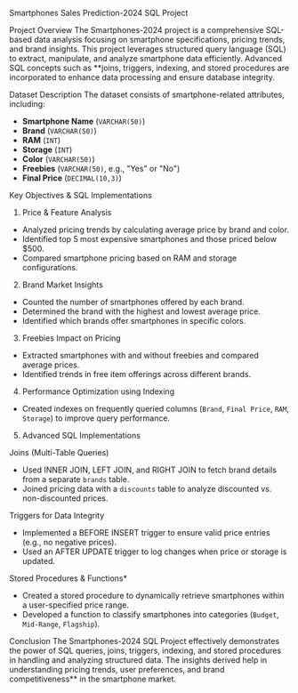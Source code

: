 Smartphones Sales Prediction-2024 SQL Project

Project Overview
The Smartphones-2024 project is a comprehensive SQL-based data analysis focusing on smartphone specifications, pricing trends, and brand insights. This project leverages structured query language (SQL) to extract, manipulate, and analyze smartphone data efficiently. Advanced SQL concepts such as **joins, triggers, indexing, and stored procedures are incorporated to enhance data processing and ensure database integrity.

Dataset Description
The dataset consists of smartphone-related attributes, including:  
- **Smartphone Name** (`VARCHAR(50)`)  
- **Brand** (`VARCHAR(50)`)  
- **RAM** (`INT`)  
- **Storage** (`INT`)  
- **Color** (`VARCHAR(50)`)  
- **Freebies** (`VARCHAR(50)`, e.g., "Yes" or "No")  
- **Final Price** (`DECIMAL(10,3)`)  

Key Objectives & SQL Implementations 

1. Price & Feature Analysis
- Analyzed pricing trends by calculating average price by brand and color.  
- Identified top 5 most expensive smartphones and those priced below $500.  
- Compared smartphone pricing based on RAM and storage configurations.  

2. Brand Market Insights
- Counted the number of smartphones offered by each brand.  
- Determined the brand with the highest and lowest average price.  
- Identified which brands offer smartphones in specific colors.  

3. Freebies Impact on Pricing
- Extracted smartphones with and without freebies and compared average prices.  
- Identified trends in free item offerings across different brands.  

4. Performance Optimization using Indexing
- Created indexes on frequently queried columns (`Brand`, `Final Price`, `RAM`, `Storage`) to improve query performance.  

5. Advanced SQL Implementations  

 Joins (Multi-Table Queries)  
- Used INNER JOIN, LEFT JOIN, and RIGHT JOIN to fetch brand details from a separate `brands` table.  
- Joined pricing data with a `discounts` table to analyze discounted vs. non-discounted prices.  

Triggers for Data Integrity
- Implemented a BEFORE INSERT trigger to ensure valid price entries (e.g., no negative prices).  
- Used an AFTER UPDATE trigger to log changes when price or storage is updated.  

Stored Procedures & Functions* 
- Created a stored procedure to dynamically retrieve smartphones within a user-specified price range.  
- Developed a function to classify smartphones into categories (`Budget`, `Mid-Range`, `Flagship`).  

Conclusion 
The Smartphones-2024 SQL Project effectively demonstrates the power of SQL queries, joins, triggers, indexing, and stored procedures in handling and analyzing structured data. The insights derived help in understanding pricing trends, user preferences, and brand competitiveness** in the smartphone market.  

